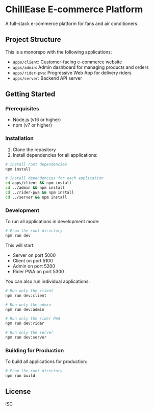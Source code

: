 # ChillEase E-commerce Platform

A full-stack e-commerce platform for fans and air conditioners.

## Project Structure

This is a monorepo with the following applications:

- `apps/client`: Customer-facing e-commerce website
- `apps/admin`: Admin dashboard for managing products and orders
- `apps/rider-pwa`: Progressive Web App for delivery riders
- `apps/server`: Backend API server

## Getting Started

### Prerequisites

- Node.js (v16 or higher)
- npm (v7 or higher)

### Installation

1. Clone the repository
2. Install dependencies for all applications:

```bash
# Install root dependencies
npm install

# Install dependencies for each application
cd apps/client && npm install
cd ../admin && npm install
cd ../rider-pwa && npm install
cd ../server && npm install
```

### Development

To run all applications in development mode:

```bash
# From the root directory
npm run dev
```

This will start:
- Server on port 5000
- Client on port 5100
- Admin on port 5200
- Rider PWA on port 5300

You can also run individual applications:

```bash
# Run only the client
npm run dev:client

# Run only the admin
npm run dev:admin

# Run only the rider PWA
npm run dev:rider

# Run only the server
npm run dev:server
```

### Building for Production

To build all applications for production:

```bash
# From the root directory
npm run build
```

## License

ISC 